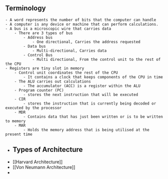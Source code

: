 ## Terminology
	- A word represents the number of bits that the computer can handle
	- A computer is any device or machine that can perform calculations.
	- A bus is a microscopic wire that carries data
		- There are 3 types of bus
			- Address bus
				- One directional, Carries the address requested
			- Data bus
				- Multi-directional, Carries data
			- Control Bus
				- Multi directional, From the control unit to the rest of the CPU
	- Registers are tiny slot in memory
		- Control unit coordinates the rest of the CPU
			- It contains a clock that keeps components of the CPU in time
		- The ALU carries out calculations
			- The accumulator (ACC) is a register within the ALU
		- Program counter (PC)
			- stores the next instruction that will be executed
		- CIR
			- stores the instruction that is currently being decoded or executed by the processor
		- MDR
			- Contains data that has just been written or is to be written to memory
		- MAR
			- Holds the memory address that is being utilised at the present time
- ## Types of Architecture
- [[Harvard Architecture]]
- [[Von Neumann Architecture]]
-